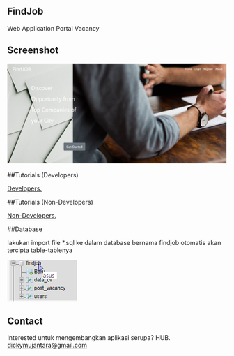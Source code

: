 ## FindJob
Web Application Portal Vacancy

## Screenshot

![homepage](assets/img/homepage.PNG)

##Tutorials (Developers)

[Developers.](tutorial/developer)

##Tutorials (Non-Developers)

[Non-Developers.](tutorial/non-developer)


##Database

lakukan import file *.sql ke dalam database bernama findjob otomatis akan tercipta table-tablenya

![tables](assets/img/tables.PNG)

## Contact
Interested untuk mengembangkan aplikasi serupa? HUB. dickymujantara@gmail.com

